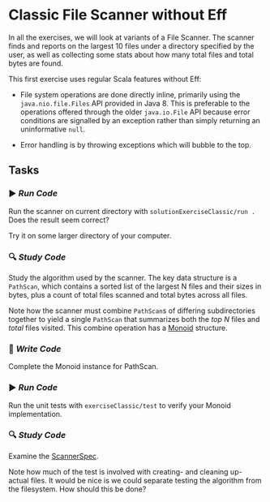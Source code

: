 # Classic File Scanner without Eff

In all the exercises, we will look at variants of a File Scanner. The scanner finds and reports on the largest 10 files
under a directory specified by the user, as well as collecting some stats about how many total files and total bytes are found.

This first exercise uses regular Scala features without Eff: 

- File system operations are done directly inline, primarily using the `java.nio.file.Files` API provided in Java 8. This
is preferable to the operations offered through the older `java.io.File` API because error conditions are signalled by an
exception rather than simply returning an uninformative `null`.

- Error handling is by throwing exceptions which will bubble to the top.

## Tasks

### :arrow_forward: _Run Code_

Run the scanner on current directory with `solutionExerciseClassic/run .`  Does the result seem correct?

Try it on some larger directory of your computer.

### :mag: _Study Code_

Study the algorithm used by the scanner. The key data structure is a `PathScan`, which contains a sorted list of the
largest N files and their sizes in bytes, plus a count of total files scanned and total bytes across all files.

Note how the scanner must combine `PathScan`s of differing subdirectories together to yield
a single `PathScan` that summarizes both the *top N* files and *total* files visited. This combine operation has a
[Monoid](http://typelevel.org/cats/typeclasses/monoid.html) structure.

### :pencil: _Write Code_

Complete the Monoid instance for PathScan.

### :arrow_forward: _Run Code_

Run the unit tests with `exerciseClassic/test` to verify your Monoid implementation.

### :mag: _Study Code_

Examine the [ScannerSpec](src/test/scala/scan/ScannerSpec.scala).

Note how much of the test is involved with creating- and cleaning up- actual files. It would be nice
is we could separate testing the algorithm from the filesystem. How should this be done?

